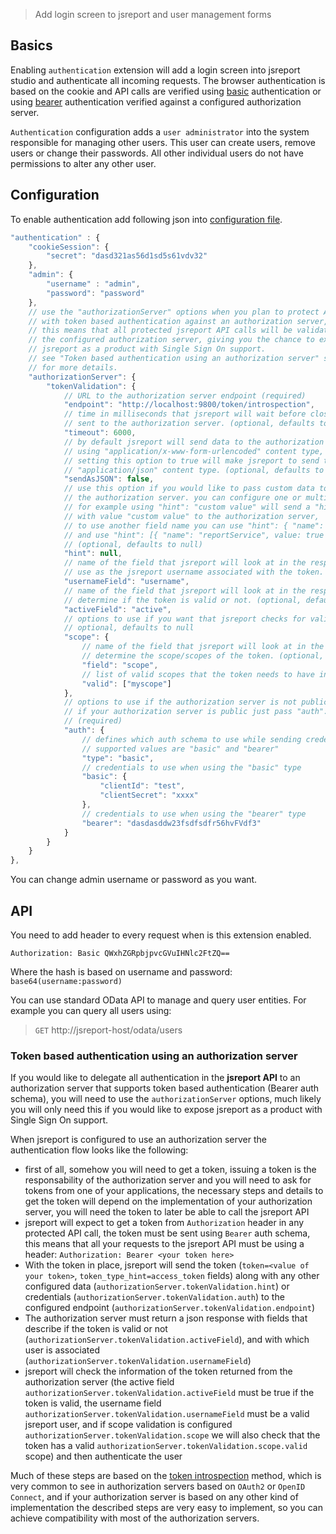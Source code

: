> Add login screen to jsreport and user management forms

## Basics
Enabling `authentication` extension will add a login screen into jsreport studio and authenticate all incoming requests. The browser authentication is based on the cookie and API calls are verified using [basic](https://en.wikipedia.org/wiki/Basic_access_authentication) authentication or using [bearer](https://tools.ietf.org/html/rfc6750) authentication verified against a configured authorization server.  

`Authentication` configuration adds a `user administrator` into the system  responsible for managing other users. This user can create users, remove users or change their passwords. All other individual users do not have permissions to alter any other user.

## Configuration

To enable authentication add following json into [configuration file](/learn/configuration).

```js
"authentication" : {
	"cookieSession": {
        "secret": "dasd321as56d1sd5s61vdv32"        
	},
	"admin": {
		"username" : "admin",
		"password": "password"
	},
	// use the "authorizationServer" options when you plan to protect API calls
	// with token based authentication against an authorization server,
	// this means that all protected jsreport API calls will be validated with
	// the configured authorization server, giving you the chance to expose
	// jsreport as a product with Single Sign On support.
	// see "Token based authentication using an authorization server" section of this document
	// for more details.
	"authorizationServer": {
		"tokenValidation": {
			// URL to the authorization server endpoint (required)
			"endpoint": "http://localhost:9800/token/introspection",
			// time in milliseconds that jsreport will wait before closing the request
			// sent to the authorization server. (optional, defaults to 6000)
			"timeout": 6000,
			// by default jsreport will send data to the authorization server
			// using "application/x-www-form-urlencoded" content type,
			// setting this option to true will make jsreport to send the data using
			// "application/json" content type. (optional, defaults to false)
			"sendAsJSON": false,
			// use this option if you would like to pass custom data to
			// the authorization server. you can configure one or multiple values
			// for example using "hint": "custom value" will send a "hint" field
			// with value "custom value" to the authorization server,
			// to use another field name you can use "hint": { "name": "reportService", value: true } to send a "reportService" field
			// and use "hint": [{ "name": "reportService", value: true }, { "name": "anotherField", value: true }] to send multiple fields
			// (optional, defaults to null)
			"hint": null,
			// name of the field that jsreport will look at in the response from authorization server to
			// use as the jsreport username associated with the token. (optional, defaults to "username")
			"usernameField": "username",
			// name of the field that jsreport will look at in the response from authorization server to
			// determine if the token is valid or not. (optional, defaults to "active")
			"activeField": "active",
			// options to use if you want that jsreport checks for valid scopes in the token
			// optional, defaults to null
			"scope": {
				// name of the field that jsreport will look at in the response from authorization server to
				// determine the scope/scopes of the token. (optional, defaults to "scope")
				"field": "scope",
				// list of valid scopes that the token needs to have in order to be considered valid, the token must have at least one scope that match with some item in the list in order to be considered valid
				"valid": ["myscope"]
			},
			// options to use if the authorization server is not public and requires authentication,
			// if your authorization server is public just pass "auth": false
			// (required)
			"auth": {
				// defines which auth schema to use while sending credentials to the authorization server
				// supported values are "basic" and "bearer"
				"type": "basic",
				// credentials to use when using the "basic" type
				"basic": {
					"clientId": "test",
					"clientSecret": "xxxx"
				},
				// credentials to use when using the "bearer" type
				"bearer": "dasdasddw23fsdfsdfr56hvFVdf3"
			}
		}
	}
},
```

You can change admin username or password as you want.

## API
You need to add header to every request when is this extension enabled.

`Authorization: Basic QWxhZGRpbjpvcGVuIHNlc2FtZQ==`

Where the hash is based on username and password:
`base64(username:password)`

You can use standard OData API to manage and query user entities. For example you can query all users using:

>`GET` http://jsreport-host/odata/users

### Token based authentication using an authorization server

If you would like to delegate all authentication in the **jsreport API** to an authorization server that supports token based authentication (Bearer auth schema), you will need to use the `authorizationServer` options, much likely you will only need this if you would like to expose jsreport as a product with Single Sign On support.

When jsreport is configured to use an authorization server the authentication flow looks like the following:

- first of all, somehow you will need to get a token, issuing a token is the responsability of the authorization server and you will need to ask for tokens from one of your applications, the necessary steps and details to get the token will depend on the implementation of your authorization server, you will need the token to later be able to call the jsreport API
- jsreport will expect to get a token from `Authorization` header in any protected API call, the token must be sent using `Bearer` auth schema, this means that all your requests to the jsreport API must be using a header: `Authorization: Bearer <your token here>`
- With the token in place, jsreport will send the token (`token=<value of your token>`, `token_type_hint=access_token` fields) along with any other configured data (`authorizationServer.tokenValidation.hint`) or credentials (`authorizationServer.tokenValidation.auth`) to the configured endpoint (`authorizationServer.tokenValidation.endpoint`)
- The authorization server must return a json response with fields that describe if the token is valid or not (`authorizationServer.tokenValidation.activeField`), and with which user is associated (`authorizationServer.tokenValidation.usernameField`)
- jsreport will check the information of the token returned from the authorization server (the active field `authorizationServer.tokenValidation.activeField` must be true if the token is valid, the username field `authorizationServer.tokenValidation.usernameField` must be a valid jsreport user, and if scope validation is configured `authorizationServer.tokenValidation.scope` we will also check that the token has a valid `authorizationServer.tokenValidation.scope.valid` scope) and then authenticate the user

Much of these steps are based on the [token introspection](https://tools.ietf.org/html/rfc7662#section-4) method, which is very common to see in authorization servers based on `OAuth2` or `OpenID Connect`, and if your authorization server is based on any other kind of implementation the described steps are very easy to implement, so you can achieve compatibility with most of the authorization servers.
